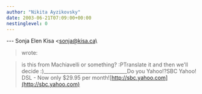 ```yaml
---
author: "Nikita Ayzikovsky"
date: 2003-06-21T07:09:00+00:00
nestinglevel: 0
---
```

\---
 Sonja Elen Kisa <[sonja@kisa.ca](mailto://sonja@kisa.ca)\
> wrote:

> is this from Machiavelli or something? :PTranslate it and then we'll decide :)\_\_\_\_\_\_\_\_\_\_\_\_\_\_\_\_\_\_\_\_\_\_\_\_\_\_\_\_\_\_\_\_\_\_Do you Yahoo!?SBC Yahoo! DSL - Now only $29.95 per month![http://sbc.yahoo.com](http://sbc.yahoo.com)
